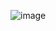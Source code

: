 ![image](https://github.com/zhangrui0828/2D-categoriy-instance-statistics/raw/main/pictures/Categories%20per%20image.jpg)
